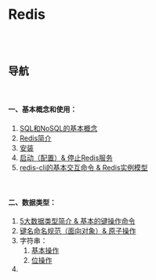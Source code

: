 # Redis

<br><br>

## 导航

<br>

#### 一、基本概念和使用：

1. [SQL和NoSQL的基本概念](基本概念和使用/SQL和NoSQL的基本概念.md#sql和nosql的基本概念)
2. [Redis简介](基本概念和使用/Redis简介.md#redis简介)
3. [安装](基本概念和使用/安装.md#安装)
4. [启动（配置）& 停止Redis服务](基本概念和使用/启动（配置）%26%20停止Redis服务.md#启动配置-停止redis服务)
5. [redis-cli的基本交互命令 & Redis实例模型](基本概念和使用/redis-cli的基本交互命令%20%26%20Redis实例模型.md#redis-cli的基本交互命令--redis实例模型)

<br>

#### 二、数据类型：

1. [5大数据类型简介 & 基本的键操作命令](数据类型/5大数据类型简介%20%26%20基本的键操作命令.md#5大数据类型简介--基本的键操作命令)
2. [键名命名规范（面向对象）& 原子操作](数据类型/键名命名规范（面向对象）%26%20原子操作.md#键名命名规范面向对象-原子操作)
3. 字符串：
   1. [基本操作](数据类型/字符串/基本操作.md#基本操作)
   2. [位操作](数据类型/字符串/位操作.md#位操作)
4.
